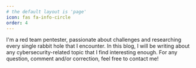 ```yaml
---
# the default layout is 'page'
icon: fas fa-info-circle
order: 4
---
```


I'm a red team pentester, passionate about challenges and researching every single rabbit hole that I encounter. In this blog, I will be writing about any cybersecurity-related topic that I find interesting enough. For any question, comment and/or correction, feel free to contact me!